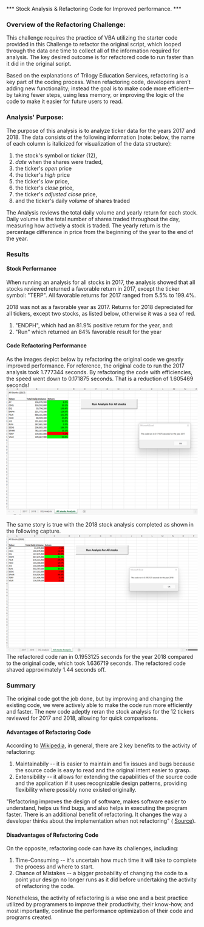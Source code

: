 *** Stock Analysis & Refactoring Code for Improved performance.  ***

### Overview of the Refactoring Challenge:
This challenge requires the practice of VBA utilizing the starter code provided in this Challenge to refactor the original script, which looped through the data one time to collect all of the information required for analysis. The key desired outcome is for refactored code to run faster than it did in the original script.

Based on the explanations of Trilogy Education Services, refactoring is a key part of the coding process. When refactoring code, developers aren’t adding new functionality; instead the goal is to make code more efficient—by taking fewer steps, using less memory, or improving the logic of the code to make it easier for future users to read. 

### Analysis' Purpose:

The purpose of this analysis is to analyze ticker data for the years 2017 and 2018.  The data consists of the following information (note: below, the name of each column is italicized for visualization of the data structure):
1. the stock's symbol or _ticker_ (12), 
2. _date_ when the shares were traded, 
4. the ticker's _open_ price
5. the ticker's  _high_ price
7. the ticker's _low_ price, 
9. the ticker's _close_ price, 
10. the ticker's _adjusted close_ price, 
11. and the ticker's daily _volume_ of shares traded

The Analysis reviews the total daily volume and yearly return for each stock. Daily volume is the total number of shares traded throughout the day, measuring how actively a stock is traded. The yearly return is the percentage difference in price from the beginning of the year to the end of the year.

### Results

#### Stock Performance

When running an analysis for all stocks in 2017, the analysis showed that all stocks reviewed returned a favorable return in 2017, except the ticker symbol: "TERP".    All favorable returns for 2017 ranged from 5.5% to 199.4%.  

2018 was not as a favorable year as 2017.  Returns for 2018 depreciated for all tickers, except two stocks, as listed below, otherwise it was a sea of red.  
1. "ENDPH", which had an 81.9% positive return for the year, and:
2. "Run" which returned an 84% favorable result for the year

#### Code Refactoring Performance

As the images depict below by refactoring the original code we greatly improved performance.  For reference, the original code to run the 2017 analysis took 1.777344 seconds.  By refactoring the code with efficiencies, the speed went down to 0.171875 seconds.  That is a reduction of 1.605469 seconds!
![This is an image](https://github.com/Juligi/Stock_Analysis/blob/main/Resources/VBA_Challenge_2017.png)

The same story is true with the 2018 stock analysis completed as shown in the following capture. ![This is an image](https://github.com/Juligi/Stock_Analysis/blob/main/Resources/VBA_Challenge_2018.png) The refactored code ran in 0.1953125 seconds for the year 2018 compared to the original code, which took 1.636719 seconds.  The refactored code shaved approximately 1.44 seconds off. 

### Summary

The original code got the job done, but by improving and changing the existing code, we were actively able to make the code run more efficiently and faster.  The new code adeptly reran the stock analysis for the 12 tickers reviewed for 2017 and 2018, allowing for quick comparisons.     

#### Advantages of Refactoring Code

According to [Wikipedia](https://en.wikipedia.org/wiki/Code_refactoring#:~:text=In%20computer%20programming%20and%20software,without%20changing%20its%20external%20behavior.), in general, there are 2 key benefits to the activity of refactoring:
1. Maintainabily -- it is easier to maintain and fix issues and bugs because the source code is easy to read and the original intent easier to grasp.  
2. Extensibility -- it allows for extending the capabilities of the source code and the application if it uses recognizable design patterns, providing flexibility where possibly none existed originally.  

"Refactoring improves the design of software, makes software easier to understand, helps us find bugs, and also helps in executing the program faster. There is an additional benefit of refactoring. It changes the way a developer thinks about the implementation when not refactoring" ( [Source](https://aip.scitation.org/doi/abs/10.1063/1.3516393?journalCode=apc#:~:text=Refactoring%20improves%20the%20design%20of,the%20implementation%20when%20not%20refactoring.)).

#### Disadvantages of Refactoring Code

On the opposite, refactoring code can have its challenges, including:
1. Time-Consuming -- it's uncertain how much time it will take to complete the process and where to start.
2.  Chance of Mistakes -- a bigger probability of changing the code to a point your design no longer runs as it did before undertaking the activity of refactoring the code.  

Nonetheless, the activity of refactoring is a wise one and a best practice utilized by programmers to improve their productivity, their know-how, and most importantly, continue the performance optimization of their code and programs created.  

